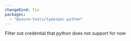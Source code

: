 ```yaml
---
changeKind: fix
packages:
  - "@azure-tools/typespec-python"
---
```


Filter out credential that python does not support for now